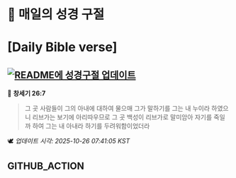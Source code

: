 # 🙏 매일의 성경 구절
# [Daily Bible verse]
## [![README에 성경구절 업데이트](https://github.com/DONGSUKA/first_test/actions/workflows/update-readme-bible.yml/badge.svg)](https://github.com/DONGSUKA/first_test/actions/workflows/update-readme-bible.yml)
<!-- START_BIBLE_VERSE -->
📖 **창세기 26:7**
> 그 곳 사람들이 그의 아내에 대하여 물으매 그가 말하기를 그는 내 누이라 하였으니 리브가는 보기에 아리따우므로 그 곳 백성이 리브가로 말미암아 자기를 죽일까 하여 그는 내 아내라 하기를 두려워함이었더라

🕊️ _업데이트 시각: 2025-10-26 07:41:05 KST_
  <!-- END_BIBLE_VERSE -->
## GITHUB_ACTION
